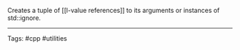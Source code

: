 Creates a tuple of [[l-value references]] to its arguments or instances of std::ignore. 

---
Tags: #cpp #utilities